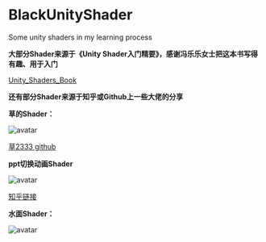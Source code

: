 # BlackUnityShader
 Some unity shaders in my learning process

**大部分Shader来源于《Unity Shader入门精要》，感谢冯乐乐女士把这本书写得有趣、用于入门**

[Unity_Shaders_Book](https://github.com/candycat1992/Unity_Shaders_Book)

**还有部分Shader来源于知乎或Github上一些大佬的分享**



**草的Shader：**

![avatar]()

[草2333 github](https://github.com/IronWarrior/UnityGrassGeometryShader)



**ppt切换动画Shader**

![avatar]()

[知乎链接](https://zhuanlan.zhihu.com/p/378967288)



**水面Shader：**

![avatar]()

